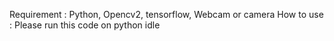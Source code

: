 Requirement : Python, Opencv2, tensorflow, Webcam or camera
How to use : Please run this code on python idle
